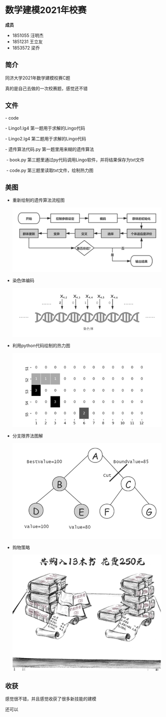 # 数学建模2021年校赛

**成员**

- 1851055 汪明杰
- 1851231 王立友
- 1853572 梁乔

## 简介

同济大学2021年数学建模校赛C题

真的是自己去做的一次校赛题，感觉还不错

## 文件

\- code

   \- Lingo1.lg4 第一题用于求解的Lingo代码

   \- Lingo2.lg4 第二题用于求解的Lingo代码

   \- 遗传算法代码.py 第一题里用来糊的遗传算法

​    \- book.py 第三题里通过py代码调用Lingo软件，并将结果保存为txt文件

​    \- code.py 第三题里读取txt文件，绘制热力图

## 美图

- 重新绘制的遗传算法流程图

  ![遗传算法流程](https://github.com/Tongji-Math-Modeling/Tongji-Math-Modeling-2021/blob/master/img/%E9%81%97%E4%BC%A0%E7%AE%97%E6%B3%95%E6%B5%81%E7%A8%8B.png?raw=true)

- 染色体编码

  ![遗传算法流程](https://github.com/Tongji-Math-Modeling/Tongji-Math-Modeling-2021/blob/master/img/%E6%9F%93%E8%89%B2%E4%BD%93%E7%BC%96%E7%A0%81.png?raw=true)

- 利用python代码绘制的热力图

  ![遗传算法流程](https://github.com/Tongji-Math-Modeling/Tongji-Math-Modeling-2021/blob/master/img/%E7%83%AD%E5%8A%9B%E5%9B%BE.png?raw=true)

- 分支限界法图解

  ![遗传算法流程](https://github.com/Tongji-Math-Modeling/Tongji-Math-Modeling-2021/blob/master/img/%E5%88%86%E6%94%AF%E9%99%90%E7%95%8C%E6%B3%95.png?raw=true)

- 购物策略

  ![遗传算法流程](https://github.com/Tongji-Math-Modeling/Tongji-Math-Modeling-2021/blob/master/img/%E8%B4%AD%E7%89%A9%E7%AD%96%E7%95%A5%E5%9B%BE.png?raw=true)

## 收获

感觉很不错，并且感觉收获了很多新技能的建模

还可以